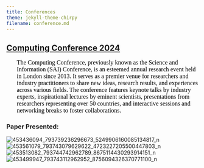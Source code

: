 ```yaml
---
title: Conferences
theme: jekyll-theme-chirpy
filename: conference.md
--- 
```


## <a href="https://saiconference.com/Computing">Computing Conference 2024</a>
<ul style="color: black; font-family: 'Futura', serif; font-size: 16px;">
The Computing Conference, previously known as the Science and Information (SAI) Conference, is an esteemed annual research event held in London since 2013. It serves as a premier venue for researchers and industry practitioners to share new ideas, research results, and experiences across various fields. The conference features keynote talks by industry experts, inspirational lectures by eminent scientists, presentations from researchers representing over 50 countries, and interactive sessions and networking breaks to foster collaborations.
</ul>

### Paper Presented: 

![453436094_793739236296673_5249906160085134817_n](https://github.com/user-attachments/assets/09c533dd-954a-4315-ae0c-a1e169146f3a)
![453561079_793743079629622_4723227205500447803_n](https://github.com/user-attachments/assets/f3ff9422-1253-477d-8396-8857a1e411ed)
![453513082_793744742962789_8675114430293914151_n](https://github.com/user-attachments/assets/568a0c77-249d-484e-9f2a-519dafd5a37c)
![453499947_793743112962952_8756094326370771100_n](https://github.com/user-attachments/assets/2e5cc306-00c9-4d1d-87cf-71d4750ce6c8)

